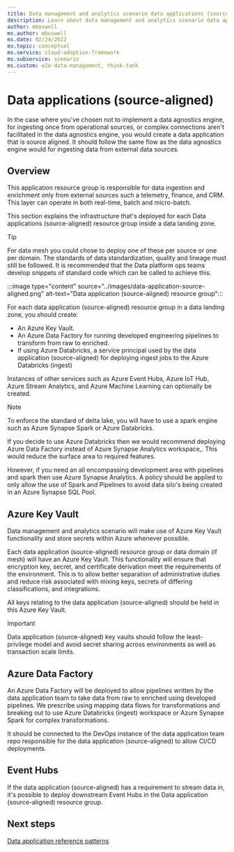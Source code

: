 ```yaml
---
title: Data management and analytics scenario data applications (source-aligned)
description: Learn about data management and analytics scenario data applications (source-aligned) in Azure.
author: mboswell
ms.author: mboswell
ms.date: 02/24/2022
ms.topic: conceptual
ms.service: cloud-adoption-framework
ms.subservice: scenario
ms.custom: e2e-data-management, think-tank
---
```


# Data applications (source-aligned)

In the case where you've chosen not to implement a data agnostics engine, for ingesting once from operational sources, or complex connections aren't facilitated in the data agnostics engine, you would create a data application that is source aligned. It should follow the same flow as the data agnostics engine would for ingesting data from external data sources.

## Overview

This application resource group is responsible for data ingestion and enrichment only from external sources such a telemetry, finance, and CRM. This layer can operate in both real-time, batch and micro-batch.

This section explains the infrastructure that's deployed for each Data applications (source-aligned) resource group inside a data landing zone.

> [!TIP]
> For data mesh you could chose to deploy one of these per source or one per domain. The standards of data standardization, quality and lineage must still be followed. It is recommended that the Data platform ops teams develop snippets of standard code which can be called to achieve this.

:::image type="content" source="../images/data-application-source-aligned.png" alt-text="Data application  (source-aligned) resource group":::

For each data application (source-aligned) resource group in a data landing zone, you should create:

- An Azure Key Vault.
- An Azure Data Factory for running developed engineering pipelines to transform from raw to enriched.
- If using Azure Databricks, a service principal used by the data application (source-aligned) for deploying ingest jobs to the Azure Databricks (ingest)

Instances of other services such as Azure Event Hubs, Azure IoT Hub, Azure Stream Analytics, and Azure Machine Learning can optionally be created.

> [!NOTE]
> To enforce the standard of delta lake, you will have to use a spark engine such as Azure Synapse Spark or Azure Databricks.
>
> If you decide to use Azure Databricks then we would recommend deploying Azure Data Factory instead of Azure Synapse Analytics workspace,. This would reduce the surface area to required features.
>
> However, if you need an all encompassing development area with pipelines and spark then use Azure Synapse Analytics. A policy should be applied to only allow the use of Spark and Pipelines to avoid data silo's being created in an Azure Synapse SQL Pool.

## Azure Key Vault

Data management and analytics scenario will make use of Azure Key Vault functionality and store secrets within Azure whenever possible.

Each data application (source-aligned) resource group or data domain (if mesh) will have an Azure Key Vault. This functionality will ensure that encryption key, secret, and certificate derivation meet the requirements of the environment. This is to allow better separation of administrative duties and reduce risk associated with mixing keys, secrets of differing classifications, and integrations.

All keys relating to the data application (source-aligned) should be held in this Azure Key Vault.

> [!IMPORTANT]
> Data application (source-aligned) key vaults should follow the least-privilege model and avoid secret sharing across environments as well as transaction scale limits.

## Azure Data Factory

An Azure Data Factory will be deployed to allow pipelines written by the data application team to take data from raw to enriched using developed pipelines. We prescribe using mapping data flows for transformations and breaking out to use Azure Databricks (ingest) workspace or Azure Synapse Spark for complex transformations.

It should be connected to the DevOps instance of the data application team repo responsible for the data application (source-aligned) to allow CI/CD deployments.

## Event Hubs

If the data application (source-aligned) has a requirement to stream data in, it's possible to deploy downstream Event Hubs in the Data application (source-aligned) resource group.

## Next steps

[Data application reference patterns](data-reference-patterns.md)
